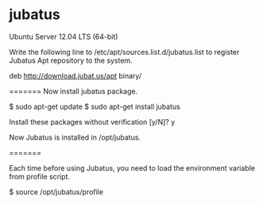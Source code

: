 jubatus
=======

Ubuntu Server 12.04 LTS (64-bit)

Write the following line to /etc/apt/sources.list.d/jubatus.list to register Jubatus Apt repository to the system.

deb http://download.jubat.us/apt binary/

=======
Now install jubatus package.

$ sudo apt-get update
$ sudo apt-get install jubatus

Install these packages without verification [y/N]? y

Now Jubatus is installed in /opt/jubatus.

=======

Each time before using Jubatus, you need to load the environment variable from profile script.

$ source /opt/jubatus/profile
